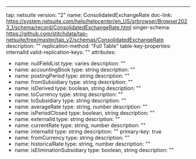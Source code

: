 ---
tap: netsuite
version: "2"
name: ConsolidatedExchangeRate
doc-link: https://system.netsuite.com/help/helpcenter/en_US/srbrowser/Browser2023_1/schema/record/ConsolidatedExchangeRate.html
singer-schema: https://github.com/stitchdata/tap-netsuite/tree/master/tap_v2/schemas/ConsolidatedExchangeRate
description: ""
replication-method: "Full Table"
table-key-properties: internalId
valid-replication-keys: ""
attributes:
- name: nullFieldList
  type: varies
  description: ""
- name: accountingBook
  type: string
  description: ""
- name: postingPeriod
  type: string
  description: ""
- name: fromSubsidiary
  type: string
  description: ""
- name: isDerived
  type: boolean, string
  description: ""
- name: toCurrency
  type: string
  description: ""
- name: toSubsidiary
  type: string
  description: ""
- name: averageRate
  type: string, number
  description: ""
- name: isPeriodClosed
  type: boolean, string
  description: ""
- name: externalId
  type: string
  description: ""
- name: currentRate
  type: string, number
  description: ""
- name: internalId
  type: string
  description: ""
  primary-key: true
- name: fromCurrency
  type: string
  description: ""
- name: historicalRate
  type: string, number
  description: ""
- name: isEliminationSubsidiary
  type: boolean, string
  description: ""
